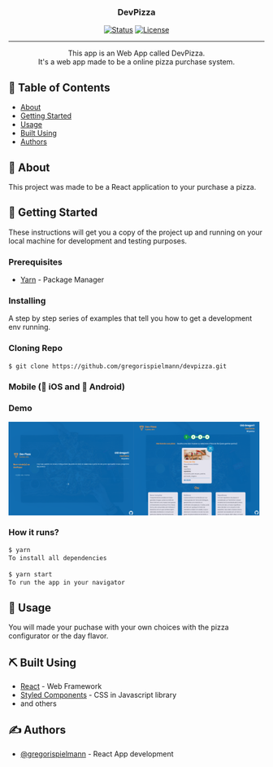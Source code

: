 <h3 align="center">DevPizza</h3>

<div align="center">

[![Status](https://img.shields.io/badge/status-active-success.svg)]()
[![License](https://img.shields.io/badge/license-MIT-blue.svg)](/LICENSE)

</div>

---

<p align="center"> This app is an Web App called DevPizza.
<br>
It's a web app made to be a online pizza purchase system.
    <br>
</p>

## 📝 Table of Contents

- [About](#about)
- [Getting Started](#getting_started)
- [Usage](#usage)
- [Built Using](#built_using)
- [Authors](#authors)

## 🧐 About <a name = "about"></a>

This project was made to be a React application to your purchase a pizza.

## 🏁 Getting Started <a name = "getting_started"></a>

These instructions will get you a copy of the project up and running on your local machine for development and testing purposes.

### Prerequisites

- [Yarn](https://yarnpkg.com/lang/en/) - Package Manager

### Installing

A step by step series of examples that tell you how to get a development env running.

### Cloning Repo

```
$ git clone https://github.com/gregorispielmann/devpizza.git
```

### Mobile (:apple: iOS and :robot: Android)

### Demo

<div style="display: flex;">

<img src="screenshots/screenshot1.png" width="49%">
<img src="screenshots/screenshot2.png" width="49%">

</div>

### How it runs?

```
$ yarn
To install all dependencies

$ yarn start
To run the app in your navigator
```

## 🎈 Usage <a name="usage"></a>

You will made your puchase with your own choices with the pizza configurator or the day flavor.

## ⛏️ Built Using <a name = "built_using"></a>

- [React](https://pt-br.reactjs.org/) - Web Framework
- [Styled Components](https://www.styled-components.com/) - CSS in Javascript library
- and others

## ✍️ Authors <a name = "authors"></a>

- [@gregorispielmann](https://github.com/gregorispielmann) - React App development
